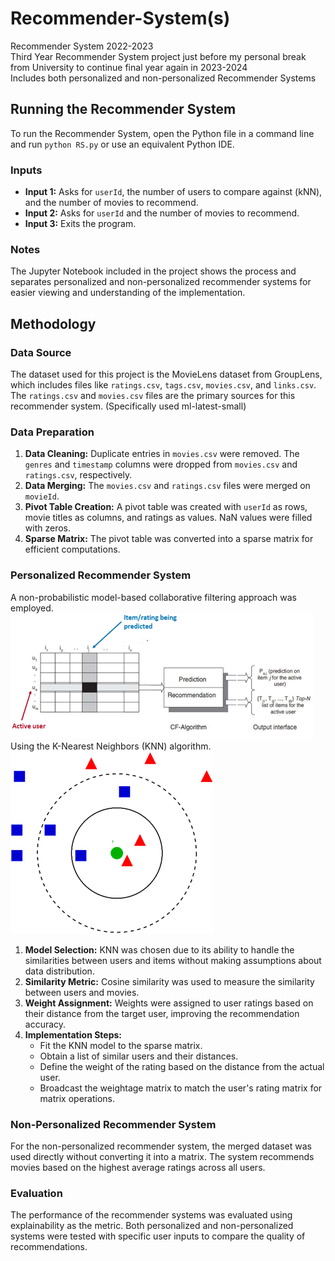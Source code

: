 # Recommender-System(s)

Recommender System 2022-2023  
Third Year Recommender System project just before my personal break from University to continue final year again in 2023-2024  
Includes both personalized and non-personalized Recommender Systems
## Running the Recommender System

To run the Recommender System, open the Python file in a command line and run `python RS.py` or use an equivalent Python IDE.

### Inputs
- **Input 1:** Asks for `userId`, the number of users to compare against (kNN), and the number of movies to recommend.
- **Input 2:** Asks for `userId` and the number of movies to recommend.
- **Input 3:** Exits the program.

### Notes
The Jupyter Notebook included in the project shows the process and separates personalized and non-personalized recommender systems for easier viewing and understanding of the implementation.

## Methodology

### Data Source
The dataset used for this project is the MovieLens dataset from GroupLens, which includes files like `ratings.csv`, `tags.csv`, `movies.csv`, and `links.csv`. The `ratings.csv` and `movies.csv` files are the primary sources for this recommender system. (Specifically used ml-latest-small)

### Data Preparation
1. **Data Cleaning:** Duplicate entries in `movies.csv` were removed. The `genres` and `timestamp` columns were dropped from `movies.csv` and `ratings.csv`, respectively.
2. **Data Merging:** The `movies.csv` and `ratings.csv` files were merged on `movieId`.
3. **Pivot Table Creation:** A pivot table was created with `userId` as rows, movie titles as columns, and ratings as values. NaN values were filled with zeros.
4. **Sparse Matrix:** The pivot table was converted into a sparse matrix for efficient computations.

### Personalized Recommender System
A non-probabilistic model-based collaborative filtering approach was employed.</br>
![Example of how collaborative filtering works](image1.png)</br>
Using the K-Nearest Neighbors (KNN) algorithm.</br>
![Example of KNN classification](image2.png)</br>

1. **Model Selection:** KNN was chosen due to its ability to handle the similarities between users and items without making assumptions about data distribution.
2. **Similarity Metric:** Cosine similarity was used to measure the similarity between users and movies.
3. **Weight Assignment:** Weights were assigned to user ratings based on their distance from the target user, improving the recommendation accuracy.
4. **Implementation Steps:**
   - Fit the KNN model to the sparse matrix.
   - Obtain a list of similar users and their distances.
   - Define the weight of the rating based on the distance from the actual user.
   - Broadcast the weightage matrix to match the user's rating matrix for matrix operations.

### Non-Personalized Recommender System
For the non-personalized recommender system, the merged dataset was used directly without converting it into a matrix. The system recommends movies based on the highest average ratings across all users.

### Evaluation
The performance of the recommender systems was evaluated using explainability as the metric. Both personalized and non-personalized systems were tested with specific user inputs to compare the quality of recommendations.